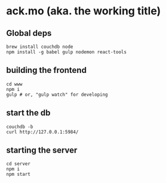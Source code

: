 # ack.mo (aka. the working title)

## Global deps

```
brew install couchdb node
npm install -g babel gulp nodemon react-tools
```

## building the frontend

```
cd www
npm i
gulp # or, "gulp watch" for developing
```

## start the db
```
couchdb -b
curl http://127.0.0.1:5984/
```

## starting the server

```
cd server
npm i
npm start
```
